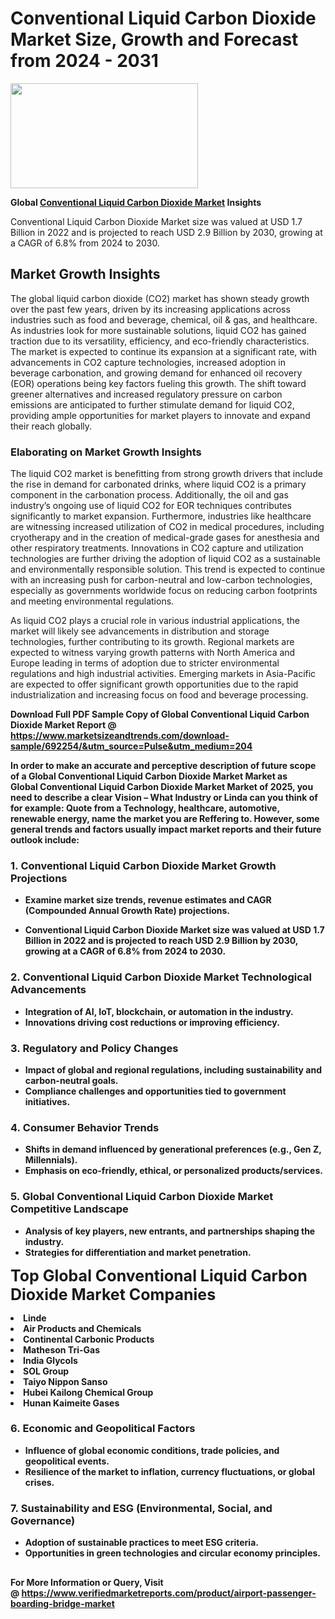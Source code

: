 <H1>Conventional Liquid Carbon Dioxide Market Size, Growth and Forecast from 2024 - 2031</H1><img class="aligncenter size-medium wp-image-584254" src="https://thirdeyenews.in/wp-content/uploads/2024/09/Global-Market-Research-300x168.jpeg" alt="" width="300" height="168" /><p><strong>Global&nbsp;<a href="https://www.marketsizeandtrends.com/download-sample/692254/&amp;utm_source=Pulse&amp;utm_medium=204">Conventional Liquid Carbon Dioxide Market</a> Insights</strong></p><p>Conventional Liquid Carbon Dioxide Market size was valued at USD 1.7 Billion in 2022 and is projected to reach USD 2.9 Billion by 2030, growing at a CAGR of 6.8% from 2024 to 2030.</p><p><h2>Market Growth Insights</h2> <p>The global liquid carbon dioxide (CO2) market has shown steady growth over the past few years, driven by its increasing applications across industries such as food and beverage, chemical, oil & gas, and healthcare. As industries look for more sustainable solutions, liquid CO2 has gained traction due to its versatility, efficiency, and eco-friendly characteristics. The market is expected to continue its expansion at a significant rate, with advancements in CO2 capture technologies, increased adoption in beverage carbonation, and growing demand for enhanced oil recovery (EOR) operations being key factors fueling this growth. The shift toward greener alternatives and increased regulatory pressure on carbon emissions are anticipated to further stimulate demand for liquid CO2, providing ample opportunities for market players to innovate and expand their reach globally.</p> <p><strong></strong></p> <h3>Elaborating on Market Growth Insights</h3> <p>The liquid CO2 market is benefitting from strong growth drivers that include the rise in demand for carbonated drinks, where liquid CO2 is a primary component in the carbonation process. Additionally, the oil and gas industry’s ongoing use of liquid CO2 for EOR techniques contributes significantly to market expansion. Furthermore, industries like healthcare are witnessing increased utilization of CO2 in medical procedures, including cryotherapy and in the creation of medical-grade gases for anesthesia and other respiratory treatments. Innovations in CO2 capture and utilization technologies are further driving the adoption of liquid CO2 as a sustainable and environmentally responsible solution. This trend is expected to continue with an increasing push for carbon-neutral and low-carbon technologies, especially as governments worldwide focus on reducing carbon footprints and meeting environmental regulations.</p> <p>As liquid CO2 plays a crucial role in various industrial applications, the market will likely see advancements in distribution and storage technologies, further contributing to its growth. Regional markets are expected to witness varying growth patterns with North America and Europe leading in terms of adoption due to stricter environmental regulations and high industrial activities. Emerging markets in Asia-Pacific are expected to offer significant growth opportunities due to the rapid industrialization and increasing focus on food and beverage processing.</p> <p><strong></p><p><span class=""><strong>Download Full PDF Sample Copy of Global Conventional Liquid Carbon Dioxide Market Report</strong> @ <a href="https://www.marketsizeandtrends.com/download-sample/692254/&amp;utm_source=Pulse&amp;utm_medium=204" target="_blank">https://www.marketsizeandtrends.com/download-sample/692254/&amp;utm_source=Pulse&amp;utm_medium=204</a></span></p><p>In order to make an accurate and perceptive description of future scope of a Global&nbsp;Conventional Liquid Carbon Dioxide Market Market as Global&nbsp;Conventional Liquid Carbon Dioxide Market Market of 2025, you need to describe a clear Vision &ndash; What Industry or Linda can you think of for example: Quote from a Technology, healthcare, automotive, renewable energy, name the market you are Reffering to. However, some general trends and factors usually impact market reports and their future outlook include:</p><h3>1.&nbsp;<strong>Conventional Liquid Carbon Dioxide Market Growth Projections</strong></h3><ul><li>Examine market size trends, revenue estimates and CAGR (Compounded Annual Growth Rate) projections.</li><li><p>Conventional Liquid Carbon Dioxide Market size was valued at USD 1.7 Billion in 2022 and is projected to reach USD 2.9 Billion by 2030, growing at a CAGR of 6.8% from 2024 to 2030.</p></li></ul><h3>2.&nbsp;<strong>Conventional Liquid Carbon Dioxide Market Technological Advancements</strong></h3><ul><li>Integration of AI, IoT, blockchain, or automation in the industry.</li><li>Innovations driving cost reductions or improving efficiency.</li></ul><h3>3.&nbsp;<strong>Regulatory and Policy Changes</strong></h3><ul><li>Impact of global and regional regulations, including sustainability and carbon-neutral goals.</li><li>Compliance challenges and opportunities tied to government initiatives.</li></ul><h3>4.&nbsp;<strong>Consumer Behavior Trends</strong></h3><ul><li>Shifts in demand influenced by generational preferences (e.g., Gen Z, Millennials).</li><li>Emphasis on eco-friendly, ethical, or personalized products/services.</li></ul><h3>5.&nbsp;<strong>Global Conventional Liquid Carbon Dioxide Market Competitive Landscape</strong></h3><ul><li>Analysis of key players, new entrants, and partnerships shaping the industry.</li><li>Strategies for differentiation and market penetration.</li></ul><p data-pm-slice="1 1 []"><span style="color: inherit; font-family: inherit; font-size: 25px;">Top Global Conventional Liquid Carbon Dioxide Market Companies</span></p><div class="" data-test-id=""><p><li>Linde</li><li> Air Products and Chemicals</li><li> Continental Carbonic Products</li><li> Matheson Tri-Gas</li><li> India Glycols</li><li> SOL Group</li><li> Taiyo Nippon Sanso</li><li> Hubei Kailong Chemical Group</li><li> Hunan Kaimeite Gases</li></p></div><h3>6.&nbsp;<strong>Economic and Geopolitical Factors</strong></h3><ul><li>Influence of global economic conditions, trade policies, and geopolitical events.</li><li>Resilience of the market to inflation, currency fluctuations, or global crises.</li></ul><h3>7.&nbsp;<strong>Sustainability and ESG (Environmental, Social, and Governance)</strong></h3><ul><li>Adoption of sustainable practices to meet ESG criteria.</li><li>Opportunities in green technologies and circular economy principles.</li></ul><h2><strong style="font-size: 14px;">For More Information or Query, Visit @&nbsp;</strong><a style="background-color: #ffffff; font-size: 14px;" href="https://www.marketsizeandtrends.com/report/conventional-liquid-carbon-dioxide-market/" target="_blank">https://www.verifiedmarketreports.com/product/airport-passenger-boarding-bridge-market</a></h2>
